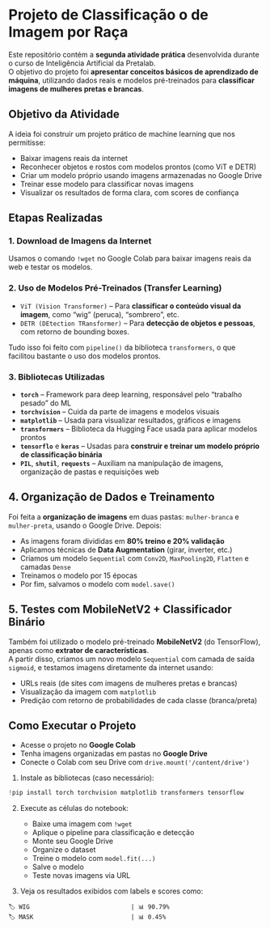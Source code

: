 # Projeto de Classificação o de Imagem por Raça

Este repositório contém a **segunda atividade prática** desenvolvida durante o curso de Inteligência Artificial da Pretalab.  
O objetivo do projeto foi **apresentar conceitos básicos de aprendizado de máquina**, utilizando dados reais e modelos pré-treinados para **classificar imagens de mulheres pretas e brancas**.

## Objetivo da Atividade

A ideia foi construir um projeto prático de machine learning que nos permitisse:

- Baixar imagens reais da internet
- Reconhecer objetos e rostos com modelos prontos (como ViT e DETR)
- Criar um modelo próprio usando imagens armazenadas no Google Drive
- Treinar esse modelo para classificar novas imagens
- Visualizar os resultados de forma clara, com scores de confiança

##  Etapas Realizadas

###  1. Download de Imagens da Internet
Usamos o comando `!wget` no Google Colab para baixar imagens reais da web e testar os modelos.  

###  2. Uso de Modelos Pré-Treinados (Transfer Learning)

- `ViT (Vision Transformer)` – Para **classificar o conteúdo visual da imagem**, como “wig” (peruca), “sombrero”, etc.
- `DETR (DEtection TRansformer)` – Para **detecção de objetos e pessoas**, com retorno de bounding boxes.

Tudo isso foi feito com `pipeline()` da biblioteca `transformers`, o que facilitou bastante o uso dos modelos prontos.

###  3. Bibliotecas Utilizadas

- **`torch`** – Framework para deep learning, responsável pelo “trabalho pesado” do ML
- **`torchvision`** – Cuida da parte de imagens e modelos visuais
- **`matplotlib`** – Usada para visualizar resultados, gráficos e imagens
- **`transformers`** – Biblioteca da Hugging Face usada para aplicar modelos prontos
- **`tensorflo`** e **`keras`** – Usadas para **construir e treinar um modelo próprio de classificação binária**
- **`PIL`**, **`shutil`**, **`requests`** – Auxiliam na manipulação de imagens, organização de pastas e requisições web



## 4. Organização de Dados e Treinamento

Foi feita a **organização de imagens** em duas pastas: `mulher-branca` e `mulher-preta`, usando o Google Drive. Depois:

- As imagens foram divididas em **80% treino e 20% validação**
- Aplicamos técnicas de **Data Augmentation** (girar, inverter, etc.)
- Criamos um modelo `Sequential` com `Conv2D`, `MaxPooling2D`, `Flatten` e camadas `Dense`
- Treinamos o modelo por 15 épocas
- Por fim, salvamos o modelo com `model.save()`



##  5. Testes com MobileNetV2 + Classificador Binário

Também foi utilizado o modelo pré-treinado **MobileNetV2** (do TensorFlow), apenas como **extrator de características**.  
A partir disso, criamos um novo modelo `Sequential` com camada de saída `sigmoid`, e testamos imagens diretamente da internet usando:

- URLs reais (de sites com imagens de mulheres pretas e brancas)
- Visualização da imagem com `matplotlib`
- Predição com retorno de probabilidades de cada classe (branca/preta)



##  Como Executar o Projeto


- Acesse o projeto no **Google Colab**
- Tenha imagens organizadas em pastas no **Google Drive**
- Conecte o Colab com seu Drive com `drive.mount('/content/drive')`


1. Instale as bibliotecas (caso necessário):

```python
!pip install torch torchvision matplotlib transformers tensorflow
```

2. Execute as células do notebook:
   - Baixe uma imagem com `!wget`
   - Aplique o pipeline para classificação e detecção
   - Monte seu Google Drive
   - Organize o dataset
   - Treine o modelo com `model.fit(...)`
   - Salve o modelo
   - Teste novas imagens via URL

3. Veja os resultados exibidos com labels e scores como:

```
🏷️ WIG                            | 📊 90.79%
🏷️ MASK                           | 📊 0.45%
```

